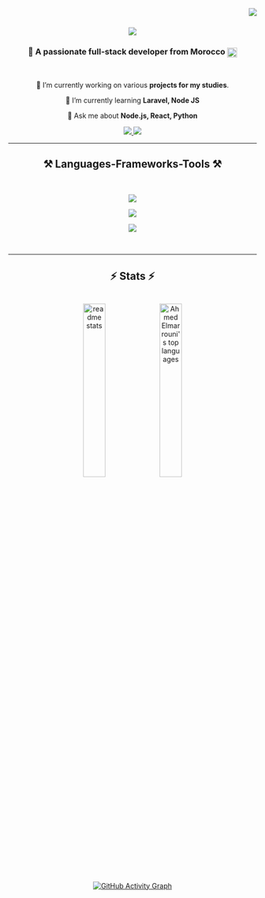 <img align="right" src="https://visitor-badge.laobi.icu/badge?page_id=Ahmed-elmarrouni.Ahmed-elmarrouni" />

<h1 align="center">
    <img src="https://readme-typing-svg.herokuapp.com/?font=Righteous&size=35&center=true&vCenter=true&width=500&height=70&duration=4000&lines=Hi+There!+👋;+I'm+Ahmed+El+marrouni!;" />
</h1>

<h3 align="center">👀 A passionate full-stack developer from Morocco <img src="https://github.com/user-attachments/assets/7d3ae4f6-fd96-4728-b36e-43e4ff9f5698" alt="Moroccan flag" style="width: 20px; height: 20px; vertical-align: middle;"></h3>


</h3>

<br/>

<div align="center">
 
 🔭 I’m currently working on various **projects for my studies**.
 
 🌱 I’m currently learning **Laravel, Node JS**

💬 Ask me about **Node.js, React, Python**
<br/>
 </div>

 <div align="center"> 
  <a href="mailto:ahmedelmarrouni1@gmail.com">
    <img src="https://img.shields.io/badge/Gmail-333333?style=for-the-badge&logo=gmail&logoColor=red" />
  </a>
  <a href="https://www.linkedin.com/in/ahmed-el-marrouni-0484a2272/" target="_blank">
    <img src="https://img.shields.io/badge/LinkedIn-0077B5?style=for-the-badge&logo=linkedin&logoColor=white" target="_blank" />
  </a>
</div>

 <hr/>
 
 <!--- Tools and languages  --->

<h2 align="center">⚒️ Languages-Frameworks-Tools ⚒️</h2>
<br/>

<!-- Tools -->
<p align="center">
  <img src="https://skillicons.dev/icons?i=vscode,phpstorm,postman,pycharm,github,git,gitlab" />
</p>

<!-- Frameworks -->
<p align="center">
  <img src="https://skillicons.dev/icons?i=react,laravel,bootstrap,tailwind,nextjs" />
</p>

<!-- Languages -->
<p align="center">
  <img src="https://skillicons.dev/icons?i=html,css,js,nodejs,mongodb,mysql,py,qt" />
</p>



<br/>

<hr/>
<!--- STATISTICS --->

<h2 align="center">⚡ Stats ⚡</h2>
<br>
<div align="center">
  <img width=30% src="https://github-readme-stats.vercel.app/api?username=Ahmed-elmarrouni&count_private=true&show_icons=true&theme=react&rank_icon=github&border_radius=10" alt="readme stats" />
  <img width="30%" src="https://github-readme-stats.vercel.app/api/top-langs/?username=Ahmed-elmarrouni&hide=HTML&langs_count=8&layout=compact&theme=react&border_radius=10&size_weight=0.5&count_weight=0.5&exclude_repo=github-readme-stats" alt="Ahmed Elmarrouni's top languages" />
</div>
<div align="center" style="max-width: 100%;">
  <a href="https://github.com/Ahmed-elmarrouni">
    <img style="max-width: 100%;" alt="GitHub Activity Graph" src="https://github-readme-activity-graph.vercel.app/graph?username=Ahmed-elmarrouni&bg_color=transparent&color=00c3ff&line=00c3ff&point=ffffff&area=true&area_color=ffffff&hide_border=true">
</a>

</div>

<br/><br/>



<!---
Ahmed-elmarrouni/Ahmed-elmarrouni is a ✨ special ✨ repository because its `README.md` (this file) appears on your GitHub profile.
You can click the Preview link to take a look at your changes.
--->
